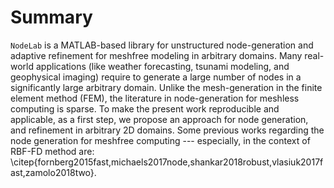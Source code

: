 # Summary

``NodeLab`` is a MATLAB-based library for unstructured node-generation and adaptive refinement for meshfree modeling in arbitrary domains.  Many real-world applications (like weather forecasting, tsunami modeling, and geophysical imaging) require to generate a large number of nodes in a significantly large arbitrary domain. Unlike the mesh-generation in the finite element method (FEM), the literature in node-generation for meshless computing is sparse. To make the present work reproducible and applicable, as a first step, we propose an approach for node generation, and refinement in arbitrary 2D domains. Some previous works regarding the node generation for meshfree computing --- especially, in the context of RBF-FD method are: \citep{fornberg2015fast,michaels2017node,shankar2018robust,vlasiuk2017fast,zamolo2018two}.
